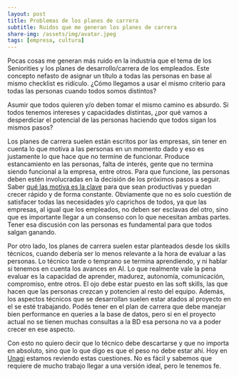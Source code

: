```yaml
---
layout: post
title: Problemas de los planes de carrera
subtitle: Ruidos que me generan los planes de carrera
share-img: /assets/img/avatar.jpeg
tags: [empresa, cultura]
---
```


Pocas cosas me generan más ruido en la industria que el tema de los Seniorities y los planes de desarrollo/carrera de los empleados. Este concepto nefasto de asignar un título a todas las personas en base al mismo checklist es ridículo. ¿Cómo llegamos a usar el mismo criterio para todas las personas cuando todos somos distintos? 

Asumir que todos quieren y/o deben tomar el mismo camino es absurdo. Si todos tenemos intereses y capacidades distintas, ¿por qué vamos a desperdiciar el potencial de las personas haciendo que todos sigan los mismos pasos?

Los planes de carrera suelen están escritos por las empresas, sin tener en cuenta lo que motiva a las personas en un momento dado y eso es justamente lo que hace que no termine de funcionar. Produce estancamiento en las personas, falta de interés, gente que no termina siendo funcional a la empresa, entre otros.
Para que funcione, las personas deben estén involucradas en la decisión de los próximos pasos a seguir. Saber [qué las motiva es la clave]([url](https://medium.com/unagi/el-skill-más-importante-en-un-desarrollador-de-software-2320c4c889c2)) para que sean productivas y puedan crecer rápido y de forma constante.
Obviamente que no es solo cuestión de satisfacer todas las necesidades y/o caprichos de todos, ya que las empresas, al igual que los empleados, no deben ser esclavas del otro, sino que es importante llegar a un consenso con lo que necesitan ambas partes. Tener esa discusión con las personas es fundamental para que todos salgan ganando.

Por otro lado, los planes de carrera suelen estar planteados desde los skills técnicos, cuando debería ser lo menos relevante a la hora de evaluar a las personas. Lo técnico tarde o temprano se termina aprendiendo, y ni hablar si tenemos en cuenta los avances en AI. Lo que realmente vale la pena evaluar es la capacidad de aprender, madurez, autonomía, comunicación, compromiso, entre otros. El ojo debe estar puesto en las soft skills, las que hacen que las personas crezcan y potencien al resto del equipo.
Además, los aspectos técnicos que se desarrollan suelen estar atados al proyecto en el se esté trabajando. Podés tener en el plan de carrera que debe manejar bien performance en queries a la base de datos, pero si en el proyecto actual no se tienen muchas consultas a la BD esa persona no va a poder crecer en ese aspecto.

Con esto no quiero decir que lo técnico debe descartarse y que no importa en absoluto, sino que lo que digo es que el peso no debe estar ahí. Hoy en [Unagi](https://unagisoftware.com) estamos reviendo estas cuestiones. No es fácil y sabemos que requiere de mucho trabajo llegar a una versión ideal, pero le tenemos fe.

